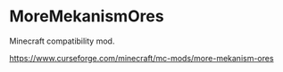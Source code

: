# MoreMekanismOres

Minecraft compatibility mod.

https://www.curseforge.com/minecraft/mc-mods/more-mekanism-ores
